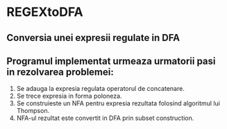 # REGEXtoDFA
## Conversia unei expresii regulate in DFA

## Programul implementat urmeaza urmatorii pasi in rezolvarea problemei:
1. Se adauga la expresia regulata operatorul de concatenare.
2. Se trece expresia in forma poloneza.
3. Se construieste un NFA pentru expresia rezultata folosind algoritmul lui Thompson.
4. NFA-ul rezultat este convertit in DFA prin subset construction.
